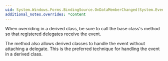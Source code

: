 ```yaml
---
uid: System.Windows.Forms.BindingSource.OnDataMemberChanged(System.EventArgs)
additional_notes.overrides: *content
---
```


<p>When overriding <xref href="System.Windows.Forms.BindingSource.OnDataMemberChanged(System.EventArgs)"></xref> in a derived class, be sure to call the base class's <xref href="System.Windows.Forms.BindingSource.OnDataMemberChanged(System.EventArgs)"></xref> method so that registered delegates receive the event.  
  
 The <xref href="System.Windows.Forms.BindingSource.OnDataMemberChanged(System.EventArgs)"></xref> method also allows derived classes to handle the event without attaching a delegate. This is the preferred technique for handling the event in a derived class.</p>


